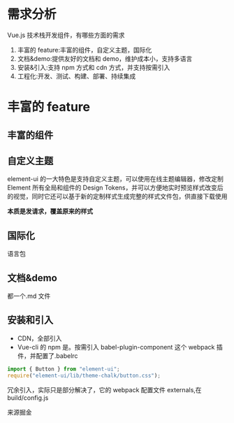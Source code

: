 # 需求分析

Vue.js 技术栈开发组件，有哪些方面的需求

1. 丰富的 feature:丰富的组件，自定义主题，国际化
2. 文档&demo:提供友好的文档和 demo，维护成本小，支持多语言
3. 安装&引入:支持 npm 方式和 cdn 方式，并支持按需引入
4. 工程化:开发、测试、构建、部署、持续集成

# 丰富的 feature

## 丰富的组件

## 自定义主题

element-ui 的一大特色是支持自定义主题，可以使用在线主题编辑器，修改定制 Element 所有全局和组件的 Design Tokens，并可以方便地实时预览样式改变后的视觉，同时它还可以基于新的定制样式生成完整的样式文件包，供直接下载使用

**本质是发请求，覆盖原来的样式**

## 国际化

语言包

## 文档&demo

都一个.md 文件

## 安装和引入

- CDN，全部引入
- Vue-cli 的 npm 是。按需引入 babel-plugin-component 这个 webpack 插件，并配置了.babelrc

```js
import { Button } from "element-ui";
require("element-ui/lib/theme-chalk/button.css");
```

冗余引入，实际只是部分解决了，它的 webpack 配置文件 externals,在 build/config.js


来源掘金